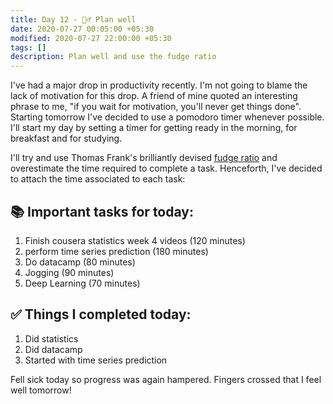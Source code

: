 ```yaml
---
title: Day 12 - 🙇‍♂️ Plan well
date: 2020-07-27 00:05:00 +05:30
modified: 2020-07-27 22:00:00 +05:30
tags: []
description: Plan well and use the fudge ratio
---
```


I've had a major drop in productivity recently. I'm not going to blame the lack of motivation for this drop. A friend of mine quoted an interesting phrase to me, "if you wait for motivation, you'll never get things done". Starting tomorrow I've decided to use a pomodoro timer whenever possible. I'll start my day by setting a timer for getting ready in the morning, for breakfast and for studying. 

I'll try and use Thomas Frank's brilliantly devised <a href='https://collegeinfogeek.com/never-run-late-again/' target='_blank' rel='noopener'>fudge ratio</a> and overestimate the time required to complete a task. Henceforth, I've decided to attach the time associated to each task:

## 📚 Important tasks for today:
1. Finish cousera statistics week 4 videos (120 minutes)
2. perform time series prediction (180 minutes)
3. Do datacamp (80 minutes)
4. Jogging (90 minutes)
5. Deep Learning (70 minutes)

## ✅ Things I completed today:
1. Did statistics
2. Did datacamp
3. Started with time series prediction

Fell sick today so progress was again hampered. Fingers crossed that I feel well tomorrow!